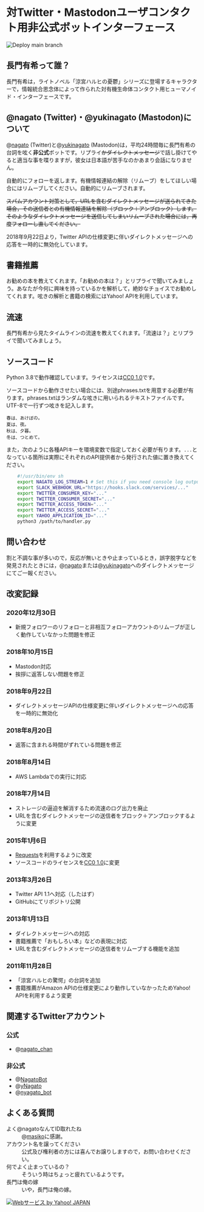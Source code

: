 # 対Twitter・Mastodonユーザコンタクト用非公式ボットインターフェース

![Deploy main branch](https://github.com/twitter-com-nagato/twitter-com-nagato/workflows/Deploy%20main%20branch/badge.svg)

## 長門有希って誰？

長門有希は，ライトノベル「涼宮ハルヒの憂鬱」シリーズに登場するキャラクターで，情報統合思念体によって作られた対有機生命体コンタクト用ヒューマノイド・インターフェースです。

## @nagato (Twitter)・@yukinagato (Mastodon)について

@[nagato](https://twitter.com/nagato) (Twitter)と@[yukinagato](https://pawoo.net/@yukinagato) (Mastodon)は，平均24時間毎に長門有希の台詞を呟く**非公式**ボットです。リプライ~~かダイレクトメッセージ~~で話し掛けてやると適当な事を喋りますが，彼女は日本語が苦手なのかあまり会話になりません。

自動的にフォローを返します。有機情報連結の解除（リムーブ）をしてほしい場合にはリムーブしてください。自動的にリムーブされます。

~~スパムアカウント対策として，URLを含むダイレクトメッセージが送られてきた場合，その送信者との有機情報連結を解除（ブロック＋アンブロック）します。そのようなダイレクトメッセージを送信してしまいリムーブされた場合には，再度フォローし直してください。~~

2018年9月22日より，Twitter APIの仕様変更に伴いダイレクトメッセージへの応答を一時的に無効化しています。

## 書籍推薦

お勧めの本を教えてくれます。「お勧めの本は？」とリプライで聞いてみましょう。あなたが今何に興味を持っているかを解析して，絶妙なチョイスでお勧めしてくれます。呟きの解析と書籍の検索にはYahoo! APIを利用しています。

## 流速

長門有希から見たタイムラインの流速を教えてくれます。「流速は？」とリプライで聞いてみましょう。

## ソースコード

Python 3.8で動作確認しています。ライセンスは[CC0 1.0](https://creativecommons.org/publicdomain/zero/1.0/)です。

ソースコードから動作させたい場合には、別途phrases.txtを用意する必要が有ります。phrases.txtはランダムな呟きに用いられるテキストファイルです。UTF-8で一行ずつ呟きを記入します。

    春は、あけぼの。
    夏は、夜。
    秋は、夕暮。
    冬は、つとめて。

また，次のように各種APIキーを環境変数で指定しておく必要が有ります。`...`となっている箇所は実際にそれぞれのAPI提供者から発行された値に置き換えてください。

```sh
    #!/usr/bin/env sh
    export NAGATO_LOG_STREAM=1 # Set this if you need console log outputs.
    export SLACK_WEBHOOK_URL="https://hooks.slack.com/services/..."
    export TWITTER_CONSUMER_KEY="..."
    export TWITTER_CONSUMER_SECRET="..."
    export TWITTER_ACCESS_TOKEN="..."
    export TWITTER_ACCESS_SECRET="..."
    export YAHOO_APPLICATION_ID="..."
    python3 /path/to/handler.py
```

## 問い合わせ

割と不調な事が多いので，反応が無いときや止まっているとき，誤字脱字などを発見されたときには，@[nagato](https://twitter.com/nagato)または@[yukinagato](https://pawoo.net/@yukinagato)へのダイレクトメッセージにてご一報ください。

## 改変記録

### 2020年12月30日

- 新規フォロワーのリフォローと非相互フォローアカウントのリムーブが正しく動作していなかった問題を修正

### 2018年10月15日

- Mastodon対応
- 挨拶に返答しない問題を修正

### 2018年9月22日

- ダイレクトメッセージAPIの仕様変更に伴いダイレクトメッセージへの応答を一時的に無効化

### 2018年8月20日

- 返答に含まれる時間がずれている問題を修正

### 2018年8月14日

- AWS Lambdaでの実行に対応

### 2018年7月14日

- ストレージの逼迫を解消するため流速のログ出力を廃止
- URLを含むダイレクトメッセージの送信者をブロック＋アンブロックするように変更

### 2015年1月6日

- [Requests](http://docs.python-requests.org/en/latest/)を利用するように改変
- ソースコードのライセンスを[CC0 1.0](https://creativecommons.org/publicdomain/zero/1.0/)に変更

### 2013年3月26日

- Twitter API 1.1へ対応（したはず）
- GitHubにてリポジトリ公開

### 2013年1月13日

- ダイレクトメッセージへの対応
- 書籍推薦で「おもしろい本」などの表現に対応
- URLを含むダイレクトメッセージの送信者をリムーブする機能を追加

### 2011年11月28日

- 「涼宮ハルヒの驚愕」の台詞を追加
- 書籍推薦がAmazon APIの仕様変更により動作していなかったためYahoo! APIを利用するよう変更

## 関連するTwitterアカウント

### 公式

- @[nagato\_chan](https://twitter.com/nagato_chan)

### 非公式

- @[NagatoBot](https://twitter.com/NagatoBot)
- @[yNagato](https://twitter.com/yNagato)
- @[nyagato\_bot](https://twitter.com/nyagato_bot)

## よくある質問

<dl>
<dt>よく@nagatoなんてID取れたね</dt>
<dd>@<a href="https://twitter.com/masiko">masiko</a>に感謝。</dd>
<dt>アカウント名を譲ってください</dt>
<dd>公式及び権利者の方には喜んでお譲りしますので，お問い合わせください。</dd>
<dt>何でよく止まっているの？</dt>
<dd>そういう時はちょっと疲れているようです。</dd>
<dt>長門は俺の嫁</dt>
<dd>いや，長門は俺の嫁。</dd></dl>

[![Webサービス by Yahoo! JAPAN](https://i.yimg.jp/images/yjdn/yjdn_attbtn1_88_35.gif)](https://developer.yahoo.co.jp/about)
